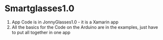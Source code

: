 # Smartglasses1.0

1. App Code is in JonnyGlasses1.0 - it is a Xamarin app
2. All the basics for the Code on the Arduino are in the examples, just have to put all together in one app
